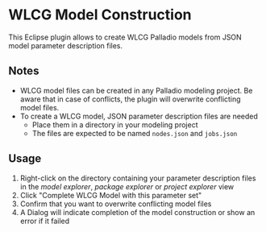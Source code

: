 # WLCG Model Construction

This Eclipse plugin allows to create WLCG Palladio models from JSON model parameter description files.

## Notes

- WLCG model files can be created in any Palladio modeling project. Be aware that in case of conflicts, the plugin will overwrite conflicting model files.
- To create a WLCG model, JSON parameter description files are needed
    - Place them in a directory in your modeling project
    - The files are expected to be named `nodes.json` and `jobs.json`


## Usage

1. Right-click on the directory containing your parameter description files in the *model explorer*, *package explorer* or *project explorer* view
2. Click "Complete WLCG Model with this parameter set"
3. Confirm that you want to overwrite conflicting model files
4. A Dialog will indicate completion of the model construction or show an error if it failed
